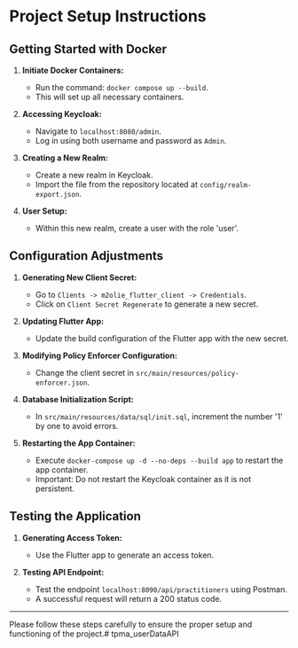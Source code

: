 # Project Setup Instructions

## Getting Started with Docker

1. **Initiate Docker Containers:**
    - Run the command: `docker compose up --build`.
    - This will set up all necessary containers.

2. **Accessing Keycloak:**
    - Navigate to `localhost:8080/admin`.
    - Log in using both username and password as `Admin`.

3. **Creating a New Realm:**
    - Create a new realm in Keycloak.
    - Import the file from the repository located at `config/realm-export.json`.

4. **User Setup:**
    - Within this new realm, create a user with the role 'user'.

## Configuration Adjustments

1. **Generating New Client Secret:**
    - Go to `Clients -> m2olie_flutter_client -> Credentials`.
    - Click on `Client Secret Regenerate` to generate a new secret.

2. **Updating Flutter App:**
    - Update the build configuration of the Flutter app with the new secret.

3. **Modifying Policy Enforcer Configuration:**
    - Change the client secret in `src/main/resources/policy-enforcer.json`.

4. **Database Initialization Script:**
    - In `src/main/resources/data/sql/init.sql`, increment the number '1' by one to avoid errors.

5. **Restarting the App Container:**
    - Execute `docker-compose up -d --no-deps --build app` to restart the app container.
    - Important: Do not restart the Keycloak container as it is not persistent.

## Testing the Application

1. **Generating Access Token:**
    - Use the Flutter app to generate an access token.

2. **Testing API Endpoint:**
    - Test the endpoint `localhost:8090/api/practitioners` using Postman.
    - A successful request will return a 200 status code.

---

Please follow these steps carefully to ensure the proper setup and functioning of the project.# tpma_userDataAPI
